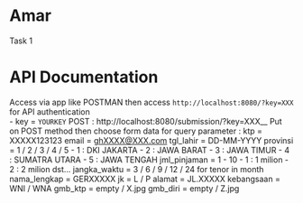 # Amar
 Task 1

# API Documentation
Access via app like POSTMAN then access `http://localhost:8080/?key=XXX` for API authentication\
	- key = `YOURKEY`
POST : http://localhost:8080/submission/?key=XXX__
Put on POST method then choose form data for query parameter :
	ktp = XXXXX123123
	email = ghXXXX@XXX.com
	tgl_lahir = DD-MM-YYYY
	provinsi = 1 / 2 / 3 / 4 / 5
		- 1 : DKI JAKARTA
		- 2 : JAWA BARAT
		- 3 : JAWA TIMUR
		- 4 : SUMATRA UTARA
		- 5 : JAWA TENGAH
	jml_pinjaman = 1 - 10
		- 1 : 1 milion
		- 2 : 2 milion dst...
	jangka_waktu = 3 / 6 / 9 / 12 / 24 for tenor in month
	nama_lengkap = GERXXXXX
	jk = L / P
	alamat = JL.XXXXX
	kebangsaan = WNI / WNA
	gmb_ktp = empty / X.jpg
	gmb_diri = empty / Z.jpg 
